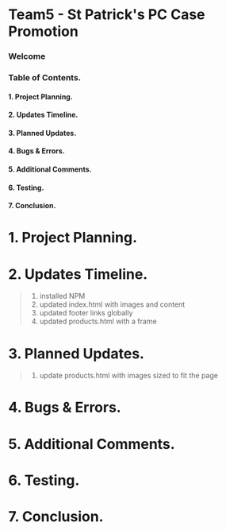 # Team5 - St Patrick's PC Case Promotion

### Welcome 

### Table of Contents.
#### 1. Project Planning.
#### 2. Updates Timeline.
#### 3. Planned Updates.
#### 4. Bugs & Errors.
#### 5. Additional Comments.
#### 6. Testing.
#### 7. Conclusion.

# 1. Project Planning.
# 2. Updates Timeline.
> 1. installed NPM
> 2. updated index.html with images and content
> 3. updated footer links globally
> 4. updated products.html with a frame
# 3. Planned Updates.
> 1. update products.html with images sized to fit the page
# 4. Bugs & Errors.
# 5. Additional Comments.
# 6. Testing.
# 7. Conclusion.